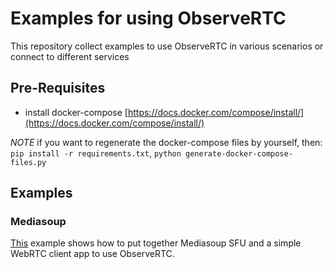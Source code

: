 Examples for using ObserveRTC
============

This repository collect examples to use ObserveRTC in various scenarios or connect to different services

## Pre-Requisites

- install docker-compose [https://docs.docker.com/compose/install/](https://docs.docker.com/compose/install/)

*NOTE* if you want to regenerate the docker-compose files by yourself, then: `pip install -r requirements.txt`, `python generate-docker-compose-files.py`

## Examples

### Mediasoup

[This](mediasoup/) example shows how to put together Mediasoup SFU and a simple WebRTC client app to use ObserveRTC.


